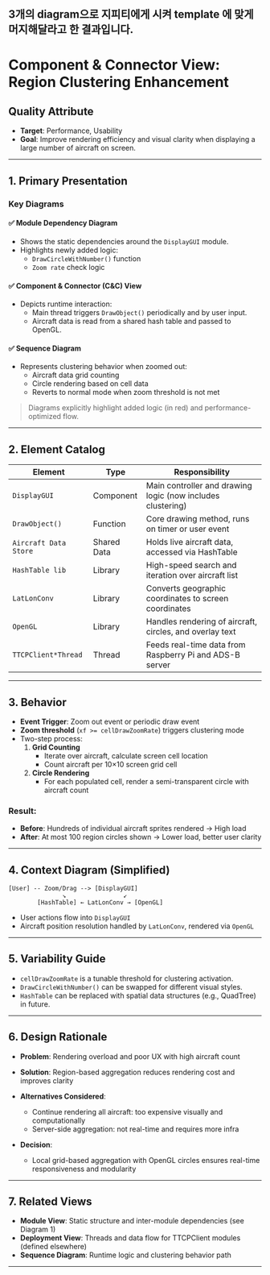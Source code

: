 3개의 diagram으로 지피티에게 시켜 template 에 맞게 머지해달라고 한 결과입니다.
---


# Component & Connector View: Region Clustering Enhancement

## Quality Attribute
- **Target**: Performance, Usability
- **Goal**: Improve rendering efficiency and visual clarity when displaying a large number of aircraft on screen.

---

## 1. Primary Presentation

### Key Diagrams

#### ✅ Module Dependency Diagram
- Shows the static dependencies around the `DisplayGUI` module.
- Highlights newly added logic:
  - `DrawCircleWithNumber()` function
  - `Zoom rate` check logic

#### ✅ Component & Connector (C&C) View
- Depicts runtime interaction:
  - Main thread triggers `DrawObject()` periodically and by user input.
  - Aircraft data is read from a shared hash table and passed to OpenGL.

#### ✅ Sequence Diagram
- Represents clustering behavior when zoomed out:
  - Aircraft data grid counting
  - Circle rendering based on cell data
  - Reverts to normal mode when zoom threshold is not met

> Diagrams explicitly highlight added logic (in red) and performance-optimized flow.

---

## 2. Element Catalog

| Element                | Type          | Responsibility                                                |
|------------------------|---------------|----------------------------------------------------------------|
| `DisplayGUI`           | Component     | Main controller and drawing logic (now includes clustering)    |
| `DrawObject()`         | Function      | Core drawing method, runs on timer or user event               |
| `Aircraft Data Store`  | Shared Data   | Holds live aircraft data, accessed via HashTable               |
| `HashTable lib`        | Library       | High-speed search and iteration over aircraft list             |
| `LatLonConv`           | Library       | Converts geographic coordinates to screen coordinates          |
| `OpenGL`               | Library       | Handles rendering of aircraft, circles, and overlay text       |
| `TTCPClient*Thread`    | Thread        | Feeds real-time data from Raspberry Pi and ADS-B server        |

---

## 3. Behavior

- **Event Trigger**: Zoom out event or periodic draw event
- **Zoom threshold** (`xf >= cellDrawZoomRate`) triggers clustering mode
- Two-step process:
  1. **Grid Counting**  
     - Iterate over aircraft, calculate screen cell location
     - Count aircraft per 10×10 screen grid cell
  2. **Circle Rendering**  
     - For each populated cell, render a semi-transparent circle with aircraft count

### Result:
- **Before**: Hundreds of individual aircraft sprites rendered → High load
- **After**: At most 100 region circles shown → Lower load, better user clarity

---

## 4. Context Diagram (Simplified)

```plaintext
[User] -- Zoom/Drag --> [DisplayGUI]
               ↘︎                ↙︎
        [HashTable] ← LatLonConv → [OpenGL]
````

* User actions flow into `DisplayGUI`
* Aircraft position resolution handled by `LatLonConv`, rendered via `OpenGL`

---

## 5. Variability Guide

* `cellDrawZoomRate` is a tunable threshold for clustering activation.
* `DrawCircleWithNumber()` can be swapped for different visual styles.
* `HashTable` can be replaced with spatial data structures (e.g., QuadTree) in future.

---

## 6. Design Rationale

* **Problem**: Rendering overload and poor UX with high aircraft count
* **Solution**: Region-based aggregation reduces rendering cost and improves clarity
* **Alternatives Considered**:

  * Continue rendering all aircraft: too expensive visually and computationally
  * Server-side aggregation: not real-time and requires more infra
* **Decision**:

  * Local grid-based aggregation with OpenGL circles ensures real-time responsiveness and modularity

---

## 7. Related Views

* **Module View**: Static structure and inter-module dependencies (see Diagram 1)
* **Deployment View**: Threads and data flow for TTCPClient modules (defined elsewhere)
* **Sequence Diagram**: Runtime logic and clustering behavior path

---

